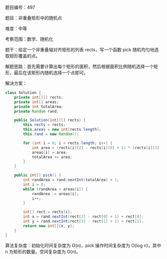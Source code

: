 题目编号：497

题目：非重叠矩形中的随机点

难度：中等

考察范围：数学、随机化

题干：给定一个非重叠轴对齐矩形的列表 rects，写一个函数 pick 随机均匀地选取矩形覆盖的点。

解题思路：首先需要计算出每个矩形的面积，然后根据面积比例随机选择一个矩形，最后在该矩形内随机选择一个点即可。

解决方案：

```java
class Solution {
    private int[][] rects;
    private int[] areas;
    private int totalArea;
    private Random rand;

    public Solution(int[][] rects) {
        this.rects = rects;
        this.areas = new int[rects.length];
        this.rand = new Random();

        for (int i = 0; i < rects.length; i++) {
            int area = (rects[i][2] - rects[i][0] + 1) * (rects[i][3] - rects[i][1] + 1);
            areas[i] = area;
            totalArea += area;
        }
    }

    public int[] pick() {
        int randArea = rand.nextInt(totalArea) + 1;
        int i = 0;
        while (randArea > areas[i]) {
            randArea -= areas[i];
            i++;
        }

        int[] rect = rects[i];
        int x = rand.nextInt(rect[2] - rect[0] + 1) + rect[0];
        int y = rand.nextInt(rect[3] - rect[1] + 1) + rect[1];
        return new int[]{x, y};
    }
}
```

算法复杂度：初始化时间复杂度为 O(n)，pick 操作时间复杂度为 O(log n)，其中 n 为矩形的数量。空间复杂度为 O(n)。